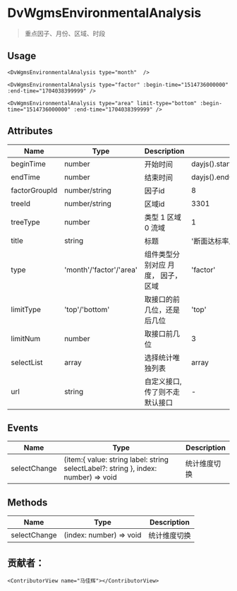 # DvWgmsEnvironmentalAnalysis  

> 重点因子、月份、区域、时段

## Usage

```vue
<DvWgmsEnvironmentalAnalysis type="month"  />
```

```vue
<DvWgmsEnvironmentalAnalysis type="factor" :begin-time="1514736000000" :end-time="1704038399999" />
```

```vue
<DvWgmsEnvironmentalAnalysis type="area" limit-type="bottom" :begin-time="1514736000000" :end-time="1704038399999" />
```



## Attributes

| Name | Type   | Description | Default |
| --- |--------|-------------|-------------|
| beginTime | number | 开始时间| dayjs().startOf('year').valueOf() |
| endTime | number | 结束时间| dayjs().endOf('year').valueOf() |
| factorGroupId | number/string | 因子id| 8 |
| treeId | number/string | 区域id| 3301 |
| treeType | number | 类型 1 区域 0 流域| 1 |
| title | string | 标题| '断面达标率后三名' |
| type | 'month'/'factor'/'area' |  组件类型分别对应 月度， 因子，区域 | 'factor' |
| limitType | 'top'/'bottom' |  取接口的前几位，还是后几位 | 'top' |
| limitNum | number |  取接口前几位 | 3 |
| selectList | array |  选择统计唯独列表 | array |
| url | string |  自定义接口,传了则不走默认接口 | - |


## Events

| Name | Type | Description |
| --- | --- |-------------|
| selectChange | (item:{ value: string label: string selectLabel?: string },  index: number) => void | 统计维度切换      |

## Methods

| Name | Type | Description |
| --- | --- |-------------|
| selectChange | (index: number) => void | 统计维度切换      |


## 贡献者：

```vue
<ContributorView name="马佳辉"></ContributorView>
```